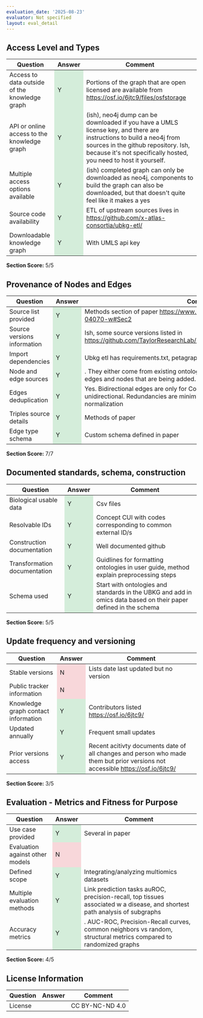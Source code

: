 ```yaml
---
evaluation_date: '2025-08-23'
evaluator: Not specified
layout: eval_detail
---
```


## Access Level and Types
<div class="table-responsive">
<table class="table table-striped">
<thead><tr><th>Question</th><th>Answer</th><th>Comment</th></tr></thead><tbody>
<tr><td>Access to data outside of the knowledge graph</td><td style="background-color:#d4edda;">Y</td><td>Portions of the graph that are open licensed are available from <a href="https://osf.io/6jtc9/files/osfstorage">https://osf.io/6jtc9/files/osfstorage</a></td></tr>
<tr><td>API or online access to the knowledge graph</td><td style="background-color:#d4edda;">Y</td><td>(ish), neo4j dump can be downloaded if you have a UMLS license key, and there are instructions to build a neo4j from sources in the github repository. Ish, because it&#x27;s not specifically hosted, you need to host it yourself.</td></tr>
<tr><td>Multiple access options available</td><td style="background-color:#d4edda;">Y</td><td>(ish) completed graph can only be downloaded as neo4j, components to build the graph can also be downloaded, but that doesn&#x27;t quite feel like it makes a yes</td></tr>
<tr><td>Source code availability</td><td style="background-color:#d4edda;">Y</td><td>ETL of upstream sources lives in <a href="https://github.com/x-atlas-consortia/ubkg-etl/">https://github.com/x-atlas-consortia/ubkg-etl/</a></td></tr>
<tr><td>Downloadable knowledge graph</td><td style="background-color:#d4edda;">Y</td><td>With UMLS api key</td></tr>
</tbody></table></div>
<p><strong>Section Score:</strong> 5/5</p>

## Provenance of Nodes and Edges
<div class="table-responsive">
<table class="table table-striped">
<thead><tr><th>Question</th><th>Answer</th><th>Comment</th></tr></thead><tbody>
<tr><td>Source list provided</td><td style="background-color:#d4edda;">Y</td><td>Methods section of paper <a href="https://www.nature.com/articles/s41597-024-04070-w#Sec2">https://www.nature.com/articles/s41597-024-04070-w#Sec2</a></td></tr>
<tr><td>Source versions information</td><td style="background-color:#d4edda;">Y</td><td>Ish, some source versions listed in <a href="https://github.com/TaylorResearchLab/Petagraph/tree/main/Scientific_Data_2024">https://github.com/TaylorResearchLab/Petagraph/tree/main/Scientific_Data_2024</a></td></tr>
<tr><td>Import dependencies</td><td style="background-color:#d4edda;">Y</td><td>Ubkg etl has requirements.txt, petagraph has requirements-test.txt</td></tr>
<tr><td>Node and edge sources</td><td style="background-color:#d4edda;">Y</td><td>. They either come from existing ontologies or have one file per datasource with edges and nodes that are being added.</td></tr>
<tr><td>Edges deduplication</td><td style="background-color:#d4edda;">Y</td><td>Yes. Bidirectional edges are only for Concept–Concept; other edges are unidirectional. Redundancies are minimized using binning and source normalization</td></tr>
<tr><td>Triples source details</td><td style="background-color:#d4edda;">Y</td><td>Methods of paper</td></tr>
<tr><td>Edge type schema</td><td style="background-color:#d4edda;">Y</td><td>Custom schema defined in paper</td></tr>
</tbody></table></div>
<p><strong>Section Score:</strong> 7/7</p>

## Documented standards, schema, construction
<div class="table-responsive">
<table class="table table-striped">
<thead><tr><th>Question</th><th>Answer</th><th>Comment</th></tr></thead><tbody>
<tr><td>Biological usable data</td><td style="background-color:#d4edda;">Y</td><td>Csv files</td></tr>
<tr><td>Resolvable IDs</td><td style="background-color:#d4edda;">Y</td><td>Concept CUI with codes corresponding to common external ID/s</td></tr>
<tr><td>Construction documentation</td><td style="background-color:#d4edda;">Y</td><td>Well documented github</td></tr>
<tr><td>Transformation documentation</td><td style="background-color:#d4edda;">Y</td><td>Guidlines for formatting ontologies in user guide, method explain preprocessing steps</td></tr>
<tr><td>Schema used</td><td style="background-color:#d4edda;">Y</td><td>Start with ontologies and standards in the UBKG and add in omics data based on their paper defined in the schema</td></tr>
</tbody></table></div>
<p><strong>Section Score:</strong> 5/5</p>

## Update frequency and versioning
<div class="table-responsive">
<table class="table table-striped">
<thead><tr><th>Question</th><th>Answer</th><th>Comment</th></tr></thead><tbody>
<tr><td>Stable versions</td><td style="background-color:#f8d7da;">N</td><td>Lists date last updated but no version</td></tr>
<tr><td>Public tracker information</td><td style="background-color:#f8d7da;">N</td><td></td></tr>
<tr><td>Knowledge graph contact information</td><td style="background-color:#d4edda;">Y</td><td>Contributors listed <a href="https://osf.io/6jtc9/">https://osf.io/6jtc9/</a></td></tr>
<tr><td>Updated annually</td><td style="background-color:#d4edda;">Y</td><td>Frequent small updates</td></tr>
<tr><td>Prior versions access</td><td style="background-color:#d4edda;">Y</td><td>Recent acitivty documents date of all changes and person who made them but prior versions not accessible <a href="https://osf.io/6jtc9/">https://osf.io/6jtc9/</a></td></tr>
</tbody></table></div>
<p><strong>Section Score:</strong> 3/5</p>

## Evaluation - Metrics and Fitness for Purpose
<div class="table-responsive">
<table class="table table-striped">
<thead><tr><th>Question</th><th>Answer</th><th>Comment</th></tr></thead><tbody>
<tr><td>Use case provided</td><td style="background-color:#d4edda;">Y</td><td>Several in paper</td></tr>
<tr><td>Evaluation against other models</td><td style="background-color:#f8d7da;">N</td><td></td></tr>
<tr><td>Defined scope</td><td style="background-color:#d4edda;">Y</td><td>Integrating/analyzing multiomics datasets</td></tr>
<tr><td>Multiple evaluation methods</td><td style="background-color:#d4edda;">Y</td><td>Link prediction tasks auROC, precision-recall, top tissues associated w a disease, and shortest path analysis of subgraphs</td></tr>
<tr><td>Accuracy metrics</td><td style="background-color:#d4edda;">Y</td><td>. AUC-ROC, Precision-Recall curves, common neighbors vs random, structural metrics compared to randomized graphs</td></tr>
</tbody></table></div>
<p><strong>Section Score:</strong> 4/5</p>

## License Information
<div class="table-responsive">
<table class="table table-striped">
<thead><tr><th>Question</th><th>Answer</th><th>Comment</th></tr></thead><tbody>
<tr><td>License</td><td></td><td>CC BY-NC-ND 4.0</td></tr>
</tbody></table></div>

